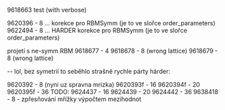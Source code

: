 9618663 test (with verbose)

9620396 - 8 ... korekce pro RBMSymm (je to ve slořce order_parameters) 
9622494 - 8 ... HARDER korekce pro RBMSymm (je to ve slořce order_parameters) 


projetí s ne-symm RBM
9618677 - 4
9618678 - 8 (wrong lattice)
9618679 - 8 (wrong lattice)

-- lol, bez symetrií to seběhlo strašně rychle
párty hárder:

9620392 - 8 (nyni uz spravna mrizka)
9620393f - 16
9620394f - 20
9620395f - 36
TODO:
9624437 - 16
9624439 - 20
9624442 - 36
9638418 - 8 - zpřesňování mřížky výpočtem mezihodnot
